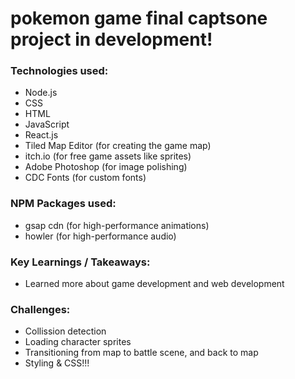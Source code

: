# pokemon game final captsone project in development!

### Technologies used: 
* Node.js
* CSS
* HTML
* JavaScript 
* React.js
* Tiled Map Editor (for creating the game map)
* itch.io (for free game assets like sprites)
* Adobe Photoshop (for image polishing)
* CDC Fonts (for custom fonts)

### NPM Packages used: 
* gsap cdn (for high-performance animations) 
* howler (for high-performance audio)

### Key Learnings / Takeaways: 
* Learned more about game development and web development 

### Challenges: 
* Collission detection 
* Loading character sprites 
* Transitioning from map to battle scene, and back to map 
* Styling & CSS!!! 